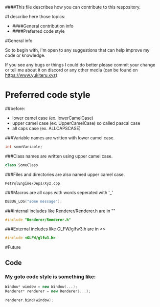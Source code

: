####This file describes how you can contribute to this respository.

#I describe here those topics:
- ####General contribution info
- ####Preferred code style      



#General info

So to begin with, I'm open to any suggestions
that can help improve my code or knowledge.

If you see any bugs or things I could do better
please commit your change or tell me about it
on discord or any other media (can be found on https://www.yukiteru.xyz)


# Preferred code style


##before:
- lower camel case (ex. lowerCamelCase)
- upper camel case (ex. UpperCamelCase) so called pascal case
- all caps    case (ex. ALLCAPSCASE)


###Variable names are written with lower camel case.
```c++
int someVariable;
```

###Class names are written using upper camel case.
```c++
class SomeClass
```

###Files and directories are also named upper camel case.
```
PetrolEngine/Deps/Xyz.cpp
```

###Macros are all caps with words seperated with '_'
```c++
DEBUG_LOG("some message");
```

###Internal includes like Renderer/Renderer.h are in ""
```c++
#include "Renderer/Renderer.h"
```

###External includes like GLFW/glfw3.h are in <>
```c++
#include <GLFW/glfw3.h>
```

#Future

## Code

### My goto code style is something like:
```c++
Window* window = new Window(...);
Renderer* renderer = new Renderer(...);

renderer.bind(window);

```